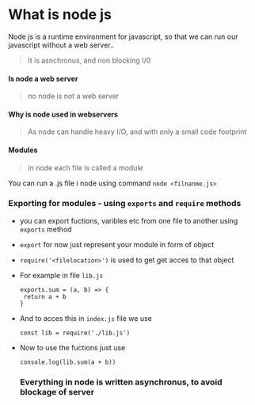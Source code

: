 # What is node js
 Node js is a runtime environment for javascript, so that we can run our javascript without a web server..
> It is asnchronus, and non blocking I/0

#### Is node a web server
> no node is not a web server

#### Why is node used in webservers
> As node can handle heavy I/O, and with only a small code footprint

#### Modules
> in node each file is called a module <br />

You can run a .js file i node using command ``` node <filnanme.js> ```

### Exporting for modules - using `exports` and `require` methods
- you can export fuctions, varibles etc from one file to another using `exports` method
- `export` for now just represent your module in form of object
- `require('<filelocation>')` is used to get get acces to that object
- For example in file `lib.js`
  ```
  exports.sum = (a, b) => {
   return a + b
  }
  ```
- And to acces this in `index.js` file we use
  ```
  const lib = require('./lib.js')
  ```
- Now to use the fuctions just use
  ```
  console.log(lib.sum(a + b))
  ```

  ### Everything in node is written asynchronus, to avoid blockage of server
